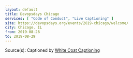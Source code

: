 ```yaml
---
layout: default
title: Devopsdays Chicago
services: [ "Code of Conduct", "Live Captioning" ]
site: https://devopsdays.org/events/2019-chicago/welcome/
city: Chicago, IL
from: 2019-08-28
to: 2019-08-29
---
```


Source(s): Captioned by [White Coat Captioning](http://www.whitecoatcaptioning.com/)